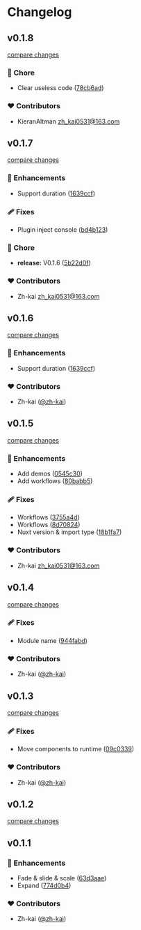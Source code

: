 # Changelog


## v0.1.8

[compare changes](https://github.com/zh-kai/nuxt-transitions/compare/v0.1.7...v0.1.8)

### 🏡 Chore

- Clear useless code ([78cb6ad](https://github.com/zh-kai/nuxt-transitions/commit/78cb6ad))

### ❤️ Contributors

- KieranAltman <zh_kai0531@163.com>

## v0.1.7

[compare changes](https://github.com/zh-kai/nuxt-transitions/compare/v0.1.5...v0.1.7)

### 🚀 Enhancements

- Support duration ([1639ccf](https://github.com/zh-kai/nuxt-transitions/commit/1639ccf))

### 🩹 Fixes

- Plugin inject console ([bd4b123](https://github.com/zh-kai/nuxt-transitions/commit/bd4b123))

### 🏡 Chore

- **release:** V0.1.6 ([5b22d0f](https://github.com/zh-kai/nuxt-transitions/commit/5b22d0f))

### ❤️ Contributors

- Zh-kai <zh_kai0531@163.com>

## v0.1.6

[compare changes](https://github.com/zh-kai/nuxt-transitions/compare/v0.1.5...v0.1.6)

### 🚀 Enhancements

- Support duration ([1639ccf](https://github.com/zh-kai/nuxt-transitions/commit/1639ccf))

### ❤️ Contributors

- Zh-kai ([@zh-kai](http://github.com/zh-kai))

## v0.1.5

[compare changes](https://github.com/zh-kai/nuxt-transitions/compare/v0.1.4...v0.1.5)

### 🚀 Enhancements

- Add demos ([0545c30](https://github.com/zh-kai/nuxt-transitions/commit/0545c30))
- Add workflows ([80babb5](https://github.com/zh-kai/nuxt-transitions/commit/80babb5))

### 🩹 Fixes

- Workflows ([3755a4d](https://github.com/zh-kai/nuxt-transitions/commit/3755a4d))
- Workflows ([8d70824](https://github.com/zh-kai/nuxt-transitions/commit/8d70824))
- Nuxt version & import type ([18b1fa7](https://github.com/zh-kai/nuxt-transitions/commit/18b1fa7))

### ❤️ Contributors

- Zh-kai <zh_kai0531@163.com>

## v0.1.4

[compare changes](https://github.com/zh-kai/nuxt-transitions/compare/v0.1.3...v0.1.4)

### 🩹 Fixes

- Module name ([944fabd](https://github.com/zh-kai/nuxt-transitions/commit/944fabd))

### ❤️ Contributors

- Zh-kai ([@zh-kai](http://github.com/zh-kai))

## v0.1.3

[compare changes](https://github.com/your-org/my-module/compare/v0.1.2...v0.1.3)

### 🩹 Fixes

- Move components to runtime ([09c0339](https://github.com/your-org/my-module/commit/09c0339))

### ❤️ Contributors

- Zh-kai ([@zh-kai](http://github.com/zh-kai))

## v0.1.2

[compare changes](https://github.com/your-org/my-module/compare/v0.1.1...v0.1.2)

## v0.1.1


### 🚀 Enhancements

- Fade & slide & scale ([63d3aae](https://github.com/your-org/my-module/commit/63d3aae))
- Expand ([774d0b4](https://github.com/your-org/my-module/commit/774d0b4))

### ❤️ Contributors

- Zh-kai ([@zh-kai](http://github.com/zh-kai))

